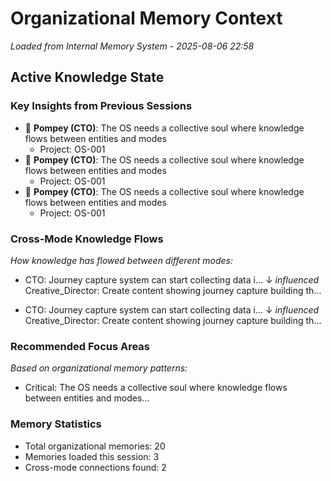 # Organizational Memory Context
*Loaded from Internal Memory System - 2025-08-06 22:58*

## Active Knowledge State

### Key Insights from Previous Sessions
- 🔴 **Pompey (CTO)**: The OS needs a collective soul where knowledge flows between entities and modes
  - Project: OS-001
- 🔴 **Pompey (CTO)**: The OS needs a collective soul where knowledge flows between entities and modes
  - Project: OS-001
- 🔴 **Pompey (CTO)**: The OS needs a collective soul where knowledge flows between entities and modes
  - Project: OS-001

### Cross-Mode Knowledge Flows
*How knowledge has flowed between different modes:*
- CTO: Journey capture system can start collecting data i...
  ↓ *influenced*
  Creative_Director: Create content showing journey capture building th...

- CTO: Journey capture system can start collecting data i...
  ↓ *influenced*
  Creative_Director: Create content showing journey capture building th...

### Recommended Focus Areas
*Based on organizational memory patterns:*
- Critical: The OS needs a collective soul where knowledge flows between entities and modes...

### Memory Statistics
- Total organizational memories: 20
- Memories loaded this session: 3
- Cross-mode connections found: 2
